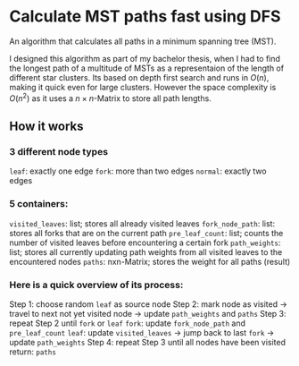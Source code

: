 # Calculate MST paths fast using DFS
An algorithm that calculates all paths in a minimum spanning tree (MST).

I designed this algorithm as part of my bachelor thesis, when I had to find the longest path of a multitude of MSTs as a representaion of the length of different star clusters.
Its based on depth first search and runs in $O(n)$, making it quick even for large clusters. However the space complexity is $O(n^2)$ as it uses a $n \times n$-Matrix to store all path lengths.

## How it works
### 3 different node types
`leaf`: exactly one edge
`fork`: more than two edges
`normal`: exactly two edges

### 5 containers:
`visited_leaves`: list; stores all already visited leaves
`fork_node_path`: list: stores all forks that are on the current path
`pre_leaf_count`: list; counts the number of visited leaves before encountering a certain fork
`path_weights`: list; stores all currently updating path weights from all visited leaves to the encountered nodes
`paths`: nxn-Matrix; stores the weight for all paths (result)

### Here is a quick overview of its process:
Step 1: choose random `leaf` as source node
Step 2: mark node as visited -> travel to next not yet visited node -> update `path_weights` and `paths`
Step 3: repeat Step 2 until `fork` or `leaf` 
	`fork`: update `fork_node_path` and `pre_leaf_count`
	`leaf`: update `visited_leaves` -> jump back to last `fork` -> update `path_weights`
Step 4: repeat Step 3 until all nodes have been visited
return: `paths`
